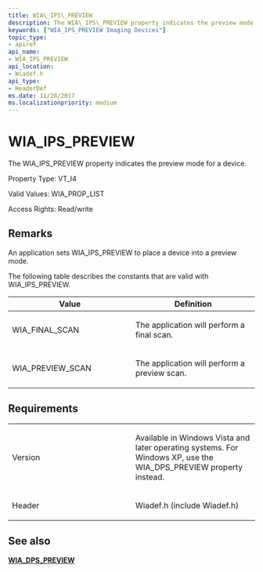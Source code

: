```yaml
---
title: WIA\_IPS\_PREVIEW
description: The WIA\_IPS\_PREVIEW property indicates the preview mode for a device.
keywords: ["WIA_IPS_PREVIEW Imaging Devices"]
topic_type:
- apiref
api_name:
- WIA_IPS_PREVIEW
api_location:
- Wiadef.h
api_type:
- HeaderDef
ms.date: 11/28/2017
ms.localizationpriority: medium
---
```


# WIA\_IPS\_PREVIEW


The WIA\_IPS\_PREVIEW property indicates the preview mode for a device.

Property Type: VT\_I4

Valid Values: WIA\_PROP\_LIST

Access Rights: Read/write

Remarks
-------

An application sets WIA\_IPS\_PREVIEW to place a device into a preview mode.

The following table describes the constants that are valid with WIA\_IPS\_PREVIEW.

<table>
<colgroup>
<col width="50%" />
<col width="50%" />
</colgroup>
<thead>
<tr class="header">
<th>Value</th>
<th>Definition</th>
</tr>
</thead>
<tbody>
<tr class="odd">
<td><p>WIA_FINAL_SCAN</p></td>
<td><p>The application will perform a final scan.</p></td>
</tr>
<tr class="even">
<td><p>WIA_PREVIEW_SCAN</p></td>
<td><p>The application will perform a preview scan.</p></td>
</tr>
</tbody>
</table>

 

Requirements
------------

<table>
<colgroup>
<col width="50%" />
<col width="50%" />
</colgroup>
<tbody>
<tr class="odd">
<td><p>Version</p></td>
<td><p>Available in Windows Vista and later operating systems. For Windows XP, use the WIA_DPS_PREVIEW property instead.</p></td>
</tr>
<tr class="even">
<td><p>Header</p></td>
<td>Wiadef.h (include Wiadef.h)</td>
</tr>
</tbody>
</table>

## See also


[**WIA\_DPS\_PREVIEW**](wia-dps-preview.md)

 

 






